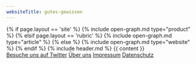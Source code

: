 ```yaml
---
websiteTitle: gutes-gewissen
---
```

<!DOCTYPE html>
<html lang="de">

<head>
  <script src="/assets/js/jquery-3.6.0.min.js" type="text/javascript"></script>
  <script src="/assets/js/jquery.tablesorter.min.js" type="text/javascript"></script>
  <script src="/assets/js/popper.min.js" type="text/javascript"></script>
  <script src="/assets/js/link-masking.js" type="text/javascript"></script>
  <script src="/assets/bootstrap/js/bootstrap.min.js" type="text/javascript"></script>
  <script src="/assets/js/scrolling.js" type="text/javascript"></script>
  <script src="/assets/js/filter.js" type="text/javascript"></script>
  <!-- Matomo -->
  <script>
    var _paq = window._paq = window._paq || [];
    /* tracker methods like "setCustomDimension" should be called before "trackPageView" */
    _paq.push(['trackPageView']);
    _paq.push(['enableLinkTracking']);
    (function() {
      var u="//analytics.gutes-gewissen.com/";
      _paq.push(['setTrackerUrl', u+'matomo.php']);
      _paq.push(['setSiteId', '1']);
      var d=document, g=d.createElement('script'), s=d.getElementsByTagName('script')[0];
      g.async=true; g.src=u+'matomo.js'; s.parentNode.insertBefore(g,s);
    })();
  </script>
  <!-- End Matomo Code -->

  <meta charset="utf-8" />
  <meta name="viewport" content="width=device-width, initial-scale=1" />
  <meta name="description"
    content="{% if page.shortDescription %}{{ page.shortDescription }}{% else %}{{ page.description }}{% endif %}" />
  <meta name="keywords" content="{{ page.tags | join: ', ' }}" />
  {% if page.layout == 'site' %}
  {% include open-graph.md type="product" %}
  {% elsif page.layout == 'rubric' %}
  {% include open-graph.md type="article" %}
  {% else %}
  {% include open-graph.md type="website" %}
  {% endif %}

  <link rel="shortcut icon" type="image/x-icon" href="/favicon.ico" />
  <link rel="stylesheet" href="/assets/css/main.css" />
  <link rel="stylesheet" href="/assets/fontawesome/css/font-awesome.min.css" />
  <title>{% if page.seoTitle %}{{page.seoTitle}}{% else %}{{ page.title }}{% if page.slogan %} | {{ page.slogan }} {%
    endif %}{% endif %}</title>
  <link rel="stylesheet" href="/assets/css/theme.bootstrap_4.min.css">
</head>

<body>
  {% include header.md %}
  {{ content }}
  <footer id="footer">
    <div class="container p-3 text-center">
      <a class="btn btn-light btn-sm ml-1" href="https://twitter.com/gutes_gewissen" target="_blank">Besuche uns auf
        Twitter</a>
      <a class="btn btn-light btn-sm ml-1" href="/ueber-uns">Über uns</a>
      <a class="btn btn-light btn-sm mr-1" href="/impressum">Impressum</a>
      <a class="btn btn-light btn-sm ml-1" href="/datenschutz">Datenschutz</a>
    </div>
  </footer>
</body>

</html>

